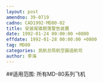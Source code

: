 ```yaml
---
layout: post
amendno: 39-0719
cadno: CAD1992-MD80-02
title: 安装尾锥脱落警告装置
date: 1992-01-24 00:00:00 +0800
effdate: 1992-01-28 00:00:00 +0800
tag: MD80
categories: 民航总局航空器适航司
author: 李海
---
```


##适用范围:
所有MD-80系列飞机

